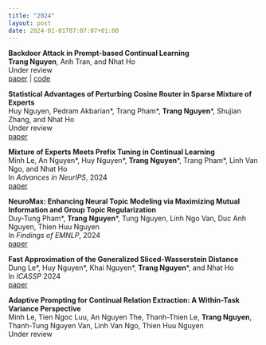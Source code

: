```yaml
---
title: "2024"
layout: post
date: 2024-01-01T07:07:07+01:00
---
```


**Backdoor Attack in Prompt-based Continual Learning**  
**Trang Nguyen**, Anh Tran, and Nhat Ho  
Under review  
[paper](https://arxiv.org/abs/2406.19753) | [code](https://github.com/nguyenvuthientrang/PGP)


**Statistical Advantages of Perturbing Cosine Router in Sparse Mixture of Experts**  
Huy Nguyen, Pedram Akbarian\*, Trang Pham\*, **Trang Nguyen**\*, Shujian Zhang, and Nhat Ho    
Under review  
[paper](https://arxiv.org/abs/2405.14131)  
  
**Mixture of Experts Meets Prefix Tuning in Continual Learning**  
Minh Le, An Nguyen\*, Huy Nguyen\*, **Trang Nguyen**\*, Trang Pham\*, Linh Van Ngo, and Nhat Ho  
In *Advances in NeurIPS*, 2024  
[paper](https://arxiv.org/abs/2405.14124)

**NeuroMax: Enhancing Neural Topic Modeling via Maximizing Mutual Information and Group Topic Regularization**  
Duy-Tung Pham\*, **Trang Nguyen**\*, Tung Nguyen, Linh Ngo Van, Duc Anh Nguyen, Thien Huu Nguyen  
In *Findings of EMNLP*, 2024  
[paper](https://arxiv.org/abs/2409.19749v1)

**Fast Approximation of the Generalized Sliced-Wasserstein Distance**  
Dung Le\*, Huy Nguyen\*, Khai Nguyen\*, **Trang Nguyen**\*, and Nhat Ho   
In *ICASSP* 2024  
[paper](https://arxiv.org/abs/2210.10268)

**Adaptive Prompting for Continual Relation Extraction: A Within-Task Variance Perspective**  
Minh Le, Tien Ngoc Luu, An Nguyen The, Thanh-Thien Le, **Trang Nguyen**, Thanh-Tung Nguyen Van, Linh Van Ngo, Thien Huu Nguyen  
Under review